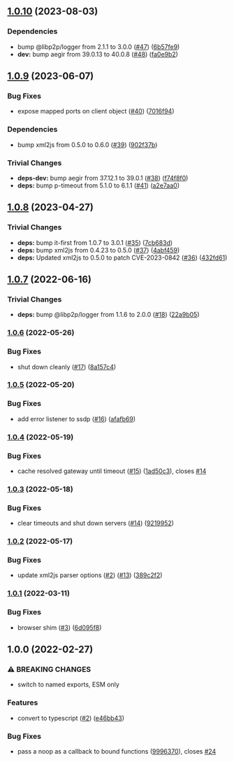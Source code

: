 ## [1.0.10](https://github.com/achingbrain/nat-port-mapper/compare/v1.0.9...v1.0.10) (2023-08-03)


### Dependencies

* bump @libp2p/logger from 2.1.1 to 3.0.0 ([#47](https://github.com/achingbrain/nat-port-mapper/issues/47)) ([6b57fe9](https://github.com/achingbrain/nat-port-mapper/commit/6b57fe977d9886e8619081a3d4a7fec28b5aaaaa))
* **dev:** bump aegir from 39.0.13 to 40.0.8 ([#48](https://github.com/achingbrain/nat-port-mapper/issues/48)) ([fa0e9b2](https://github.com/achingbrain/nat-port-mapper/commit/fa0e9b21d8ecd3bf1888453252d7b290f26d624b))

## [1.0.9](https://github.com/achingbrain/nat-port-mapper/compare/v1.0.8...v1.0.9) (2023-06-07)


### Bug Fixes

* expose mapped ports on client object ([#40](https://github.com/achingbrain/nat-port-mapper/issues/40)) ([7016f94](https://github.com/achingbrain/nat-port-mapper/commit/7016f945e9e6b4d0b0d808132acf2547b0adad3e))


### Dependencies

* bump xml2js from 0.5.0 to 0.6.0 ([#39](https://github.com/achingbrain/nat-port-mapper/issues/39)) ([902f37b](https://github.com/achingbrain/nat-port-mapper/commit/902f37b34e822fb39b4a9630c77190d499879ef2))


### Trivial Changes

* **deps-dev:** bump aegir from 37.12.1 to 39.0.1 ([#38](https://github.com/achingbrain/nat-port-mapper/issues/38)) ([f74f8f0](https://github.com/achingbrain/nat-port-mapper/commit/f74f8f04e03d79e8c6108eb1c64aa3c8de668647))
* **deps:** bump p-timeout from 5.1.0 to 6.1.1 ([#41](https://github.com/achingbrain/nat-port-mapper/issues/41)) ([a2e7aa0](https://github.com/achingbrain/nat-port-mapper/commit/a2e7aa047558aaeefde71c69fbe0348e9d778e11))

## [1.0.8](https://github.com/achingbrain/nat-port-mapper/compare/v1.0.7...v1.0.8) (2023-04-27)


### Trivial Changes

* **deps:** bump it-first from 1.0.7 to 3.0.1 ([#35](https://github.com/achingbrain/nat-port-mapper/issues/35)) ([7cb683d](https://github.com/achingbrain/nat-port-mapper/commit/7cb683d4dc163da9619137e3e8278283b558ad1c))
* **deps:** bump xml2js from 0.4.23 to 0.5.0 ([#37](https://github.com/achingbrain/nat-port-mapper/issues/37)) ([4abf459](https://github.com/achingbrain/nat-port-mapper/commit/4abf459c36afcdd17e545e7a3346c65e921f4f60))
* **deps:** Updated xml2js to 0.5.0 to patch CVE-2023-0842 ([#36](https://github.com/achingbrain/nat-port-mapper/issues/36)) ([432fd61](https://github.com/achingbrain/nat-port-mapper/commit/432fd61775a46ff343726cf3296511863c7de8bd))

## [1.0.7](https://github.com/achingbrain/nat-port-mapper/compare/v1.0.6...v1.0.7) (2022-06-16)


### Trivial Changes

* **deps:** bump @libp2p/logger from 1.1.6 to 2.0.0 ([#18](https://github.com/achingbrain/nat-port-mapper/issues/18)) ([22a9b05](https://github.com/achingbrain/nat-port-mapper/commit/22a9b059a23abb649d5658c272a5b067bc971261))

### [1.0.6](https://github.com/achingbrain/nat-port-mapper/compare/v1.0.5...v1.0.6) (2022-05-26)


### Bug Fixes

* shut down cleanly ([#17](https://github.com/achingbrain/nat-port-mapper/issues/17)) ([8a157c4](https://github.com/achingbrain/nat-port-mapper/commit/8a157c4223ac1d19b5d05d6ef3372a0e129ff790))

### [1.0.5](https://github.com/achingbrain/nat-port-mapper/compare/v1.0.4...v1.0.5) (2022-05-20)


### Bug Fixes

* add error listener to ssdp ([#16](https://github.com/achingbrain/nat-port-mapper/issues/16)) ([afafb69](https://github.com/achingbrain/nat-port-mapper/commit/afafb6993bbfc62030091ad7099e464035282168))

### [1.0.4](https://github.com/achingbrain/nat-port-mapper/compare/v1.0.3...v1.0.4) (2022-05-19)


### Bug Fixes

* cache resolved gateway until timeout ([#15](https://github.com/achingbrain/nat-port-mapper/issues/15)) ([1ad50c3](https://github.com/achingbrain/nat-port-mapper/commit/1ad50c34a1a5889bc3271073d85abdfe3e565b1f)), closes [#14](https://github.com/achingbrain/nat-port-mapper/issues/14)

### [1.0.3](https://github.com/achingbrain/nat-port-mapper/compare/v1.0.2...v1.0.3) (2022-05-18)


### Bug Fixes

* clear timeouts and shut down servers ([#14](https://github.com/achingbrain/nat-port-mapper/issues/14)) ([9219952](https://github.com/achingbrain/nat-port-mapper/commit/9219952244710555e93d72679f50956e411517b6))

### [1.0.2](https://github.com/achingbrain/nat-port-mapper/compare/v1.0.1...v1.0.2) (2022-05-17)


### Bug Fixes

* update xml2js parser options ([#2](https://github.com/achingbrain/nat-port-mapper/issues/2)) ([#13](https://github.com/achingbrain/nat-port-mapper/issues/13)) ([389c2f2](https://github.com/achingbrain/nat-port-mapper/commit/389c2f2ecfad84ae61ee4f6dc3d457c32f3b2e77))

### [1.0.1](https://github.com/achingbrain/upnp-nat/compare/v1.0.0...v1.0.1) (2022-03-11)


### Bug Fixes

* browser shim ([#3](https://github.com/achingbrain/upnp-nat/issues/3)) ([6d095f8](https://github.com/achingbrain/upnp-nat/commit/6d095f84f10e0da1c2f5b1b6a38cbb01eea123ba))

## 1.0.0 (2022-02-27)


### ⚠ BREAKING CHANGES

* switch to named exports, ESM only

### Features

* convert to typescript ([#2](https://github.com/achingbrain/upnp-nat/issues/2)) ([e46bb43](https://github.com/achingbrain/upnp-nat/commit/e46bb43225a1c717bb2ed1bc8527ab66fe164a11))


### Bug Fixes

* pass a noop as a callback to bound functions ([9996370](https://github.com/achingbrain/upnp-nat/commit/999637035a460679cdf71c8b2561a0c84982f07a)), closes [#24](https://github.com/achingbrain/upnp-nat/issues/24)

